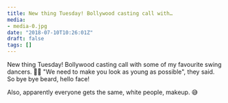 ```yaml
---
title: New thing Tuesday! Bollywood casting call with…
media:
- media-0.jpg
date: "2018-07-10T10:26:01Z"
draft: false
tags: []
---
```

New thing Tuesday\! Bollywood casting call with some of my favourite swing dancers. 💃🕺 "We need to make you look as young as possible", they said. So bye bye beard, hello face\!



Also, apparently everyone gets the same, white people, makeup. 😅
